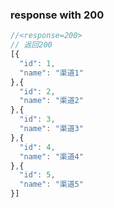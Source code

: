 ### response with 200

```js
//<response=200>
// 返回200
[{
  "id": 1,
  "name": "渠道1"
},{
  "id": 2,
  "name": "渠道2"
},{
  "id": 3,
  "name": "渠道3"
},{
  "id": 4,
  "name": "渠道4"
},{
  "id": 5,
  "name": "渠道5"
}]
```

